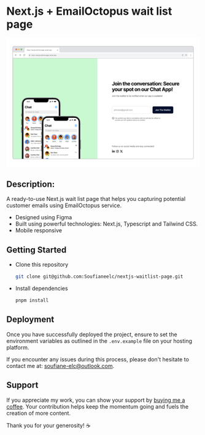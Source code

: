 # Next.js + EmailOctopus wait list page

![Page preview](./preview.png)

## Description:

A ready-to-use Next.js wait list page that helps you capturing potential customer emails using EmailOctopus service.

- Designed using Figma
- Built using powerful technologies: Next.js, Typescript and Tailwind CSS.
- Mobile responsive

## Getting Started

- Clone this repository

  ```bash
  git clone git@github.com:Soufianeelc/nextjs-waitlist-page.git
  ```

- Install dependencies
  ```bash
  pnpm install
  ```


## Deployment

Once you have successfully deployed the project, ensure to set the environment variables as outlined in the `.env.example` file on your hosting platform.

If you encounter any issues during this process, please don't hesitate to contact me at: soufiane-elc@outlook.com.

## Support

If you appreciate my work, you can show your support by [buying me a coffee](https://www.buymeacoffee.com/soufianeelc). Your contribution helps keep the momentum going and fuels the creation of more content.

Thank you for your generosity! ☕
